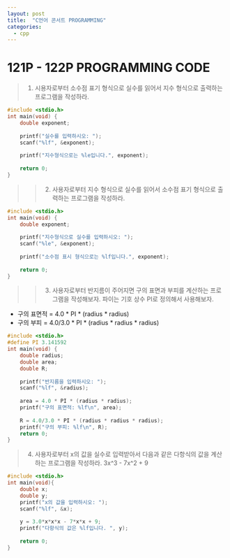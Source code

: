 ```yaml
---
layout: post
title:  "C언어 콘서트 PROGRAMMING"
categories:
  - cpp
---
```

# 121P - 122P PROGRAMMING CODE

> 1. 시용자로부터 소수점 표기 형식으로 실수를 읽어서 지수 형식으로 출력하는 프로그램을 작성하라.

```c
#include <stdio.h>
int main(void) {
	double exponent;
	
	printf("실수를 입력하시오: ");
	scanf("%lf", &exponent);
	
	printf("지수형식으로는 %le입니다.", exponent);
	
	return 0; 
}
```

>> 2. 사용자로부터 지수 형식으로 실수를 읽어서 소수점 표기 형식으로 출력하는 프로그램을 작성하라.

```c
#include <stdio.h>
int main(void) {
	double exponent;
	
	printf("지수형식으로 실수를 입력하시오: ");
	scanf("%le", &exponent);
	
	printf("소수점 표시 형식으로는 %lf입니다.", exponent); 
	
	return 0; 
}
```

>> 3. 사용자로부터 반지름이 주어지면 구의 표면과 부피를 계산하는 프로그램을 작성해보자. 파이는 기호 상수 PI로 정의해서 사용해보자.
- 구의 표면적 = 4.0 * PI * (radius * radius)
- 구의 부피 = 4.0/3.0 * PI * (radius * radius * radius)

```c
#include <stdio.h>
#define PI 3.141592
int main(void) {
	double radius;
	double area;
	double R;
	
	printf("반지름을 입력하시오: ");
	scanf("%lf", &radius);
	
	area = 4.0 * PI * (radius * radius);
	printf("구의 표면적: %lf\n", area);
	
	R = 4.0/3.0 * PI * (radius * radius * radius);
	printf("구의 부피: %lf\n", R); 
	return 0; 
}
```

> 4. 사용자로부터 x의 값을 실수로 입력받아서 다음과 같은 다항식의 값을 계산하는 프로그램을 작성하라.
3x^3 - 7x^2 + 9

```c
#include <stdio.h>
int main(void){
	double x;
	double y; 
	printf("x의 값을 입력하시오: ");
	scanf("%lf", &x); 
	
	y = 3.0*x*x*x - 7*x*x + 9;
	printf("다항식의 값은 %lf입니다. ", y);
	
	return 0;
}
```
